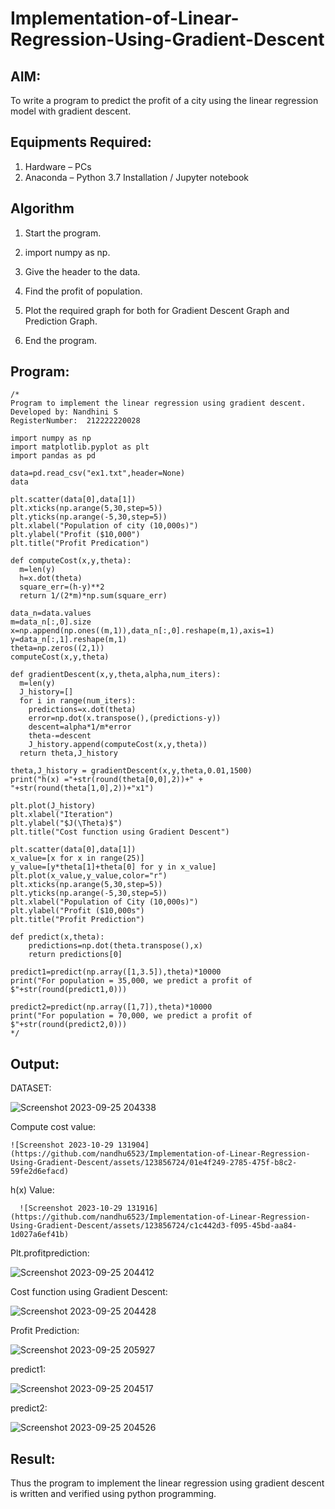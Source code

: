 # Implementation-of-Linear-Regression-Using-Gradient-Descent

## AIM:
To write a program to predict the profit of a city using the linear regression model with gradient descent.

## Equipments Required:
1. Hardware – PCs
2. Anaconda – Python 3.7 Installation / Jupyter notebook

## Algorithm
1. Start the program.

2. import numpy as np.

3. Give the header to the data.

4. Find the profit of population.

5. Plot the required graph for both for Gradient Descent Graph and Prediction Graph.

6. End the program.


## Program:
```
/*
Program to implement the linear regression using gradient descent.
Developed by: Nandhini S
RegisterNumber:  212222220028

import numpy as np
import matplotlib.pyplot as plt
import pandas as pd

data=pd.read_csv("ex1.txt",header=None)
data

plt.scatter(data[0],data[1])
plt.xticks(np.arange(5,30,step=5))
plt.yticks(np.arange(-5,30,step=5))
plt.xlabel("Population of city (10,000s)")
plt.ylabel("Profit ($10,000")
plt.title("Profit Predication")

def computeCost(x,y,theta):
  m=len(y)
  h=x.dot(theta)
  square_err=(h-y)**2
  return 1/(2*m)*np.sum(square_err)
  
data_n=data.values
m=data_n[:,0].size
x=np.append(np.ones((m,1)),data_n[:,0].reshape(m,1),axis=1)
y=data_n[:,1].reshape(m,1)
theta=np.zeros((2,1))
computeCost(x,y,theta)

def gradientDescent(x,y,theta,alpha,num_iters):
  m=len(y)
  J_history=[]
  for i in range(num_iters):
    predictions=x.dot(theta)
    error=np.dot(x.transpose(),(predictions-y))
    descent=alpha*1/m*error
    theta-=descent
    J_history.append(computeCost(x,y,theta))
  return theta,J_history

theta,J_history = gradientDescent(x,y,theta,0.01,1500)
print("h(x) ="+str(round(theta[0,0],2))+" + "+str(round(theta[1,0],2))+"x1")

plt.plot(J_history)
plt.xlabel("Iteration")
plt.ylabel("$J(\Theta)$")
plt.title("Cost function using Gradient Descent")

plt.scatter(data[0],data[1])
x_value=[x for x in range(25)]
y_value=[y*theta[1]+theta[0] for y in x_value]
plt.plot(x_value,y_value,color="r")
plt.xticks(np.arange(5,30,step=5))
plt.yticks(np.arange(-5,30,step=5))
plt.xlabel("Population of City (10,000s)")
plt.ylabel("Profit ($10,000s")
plt.title("Profit Prediction")

def predict(x,theta):
    predictions=np.dot(theta.transpose(),x)
    return predictions[0]

predict1=predict(np.array([1,3.5]),theta)*10000
print("For population = 35,000, we predict a profit of $"+str(round(predict1,0)))

predict2=predict(np.array([1,7]),theta)*10000
print("For population = 70,000, we predict a profit of $"+str(round(predict2,0)))
*/
```

## Output:
DATASET:



![Screenshot 2023-09-25 204338](https://github.com/nandhu6523/Implementation-of-Linear-Regression-Using-Gradient-Descent/assets/123856724/2fd6f408-5a7b-44eb-8f1f-d9e0fe0e5f90)

Compute cost value:
    
    
    ![Screenshot 2023-10-29 131904](https://github.com/nandhu6523/Implementation-of-Linear-Regression-Using-Gradient-Descent/assets/123856724/01e4f249-2785-475f-b8c2-59fe2d6efacd)

h(x) Value:
      
      
      
      ![Screenshot 2023-10-29 131916](https://github.com/nandhu6523/Implementation-of-Linear-Regression-Using-Gradient-Descent/assets/123856724/c1c442d3-f095-45bd-aa84-1d027a6ef41b)


Plt.profitprediction:

![Screenshot 2023-09-25 204412](https://github.com/nandhu6523/Implementation-of-Linear-Regression-Using-Gradient-Descent/assets/123856724/795267cd-1600-410f-a4aa-e295eac2993a)

Cost function using Gradient Descent:

![Screenshot 2023-09-25 204428](https://github.com/nandhu6523/Implementation-of-Linear-Regression-Using-Gradient-Descent/assets/123856724/b809bd14-141a-4c07-b91d-e41cfc4f24c5)

Profit Prediction:

![Screenshot 2023-09-25 205927](https://github.com/nandhu6523/Implementation-of-Linear-Regression-Using-Gradient-Descent/assets/123856724/bcf3cc71-0588-4389-aca4-69ed0a2b132e)

predict1:

![Screenshot 2023-09-25 204517](https://github.com/nandhu6523/Implementation-of-Linear-Regression-Using-Gradient-Descent/assets/123856724/6031c451-2ad2-41fb-a836-17570e753a8c)

predict2:

![Screenshot 2023-09-25 204526](https://github.com/nandhu6523/Implementation-of-Linear-Regression-Using-Gradient-Descent/assets/123856724/87465221-332f-4ba0-87f9-db34877a54f0)


## Result:
Thus the program to implement the linear regression using gradient descent is written and verified using python programming.
